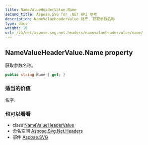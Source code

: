 ```yaml
---
title: NameValueHeaderValue.Name
second_title: Aspose.SVG for .NET API 参考
description: NameValueHeaderValue 财产. 获取参数名称
type: docs
weight: 10
url: /zh/net/aspose.svg.net.headers/namevalueheadervalue/name/
---
```

## NameValueHeaderValue.Name property

获取参数名称。

```csharp
public string Name { get; }
```

### 适当的价值

名字.

### 也可以看看

* class [NameValueHeaderValue](../)
* 命名空间 [Aspose.Svg.Net.Headers](../../namevalueheadervalue/)
* 部件 [Aspose.SVG](../../../)


